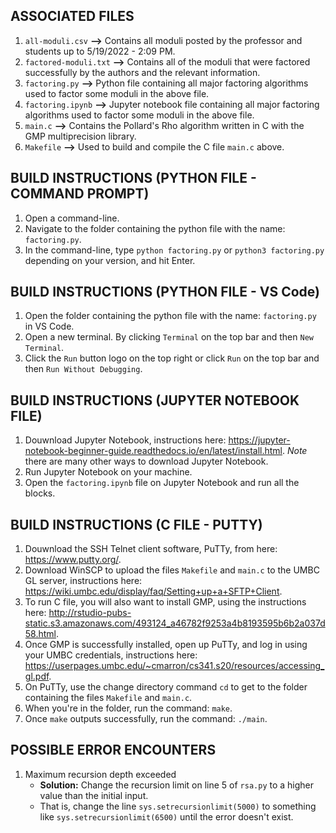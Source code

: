 ## ASSOCIATED FILES
1. ```all-moduli.csv``` **-->** Contains all moduli posted by the professor and students up to 5/19/2022 - 2:09 PM.
3. ```factored-moduli.txt``` **-->** Contains all of the moduli that were factored successfully by the authors and the relevant information.
4. ```factoring.py``` **-->** Python file containing all major factoring algorithms used to factor some moduli in the above file.
5. ```factoring.ipynb``` **-->** Jupyter notebook file containing all major factoring algorithms used to factor some moduli in the above file.
6. ```main.c``` **-->** Contains the Pollard's Rho algorithm written in C with the GMP multiprecision library.
7. ```Makefile``` **-->** Used to build and compile the C file ```main.c``` above.

## BUILD INSTRUCTIONS (PYTHON FILE - COMMAND PROMPT)
1. Open a command-line.
2. Navigate to the folder containing the python file with the name: ```factoring.py```.
3. In the command-line, type ```python factoring.py``` or ```python3 factoring.py``` depending on your version, and hit Enter.

## BUILD INSTRUCTIONS (PYTHON FILE - VS Code)
1. Open the folder containing the python file with the name: ```factoring.py``` in VS Code.
2. Open a new terminal. By clicking ```Terminal``` on the top bar and then ```New Terminal```.
3. Click the ```Run``` button logo on the top right or click ```Run``` on the top bar and then ```Run Without Debugging```.

## BUILD INSTRUCTIONS (JUPYTER NOTEBOOK FILE)
1. Douwnload Jupyter Notebook, instructions here: https://jupyter-notebook-beginner-guide.readthedocs.io/en/latest/install.html. _Note_ there are many other ways to download Jupyter Notebook.
2. Run Jupyter Notebook on your machine.
3. Open the ```factoring.ipynb``` file on Jupyter Notebook and run all the blocks.

## BUILD INSTRUCTIONS (C FILE - PUTTY)
1. Douwnload the SSH Telnet client software, PuTTy, from here: https://www.putty.org/. 
2. Download WinSCP to upload the files ```Makefile``` and ```main.c``` to the UMBC GL server, instructions here: https://wiki.umbc.edu/display/faq/Setting+up+a+SFTP+Client.
3. To run C file, you will also want to install GMP, using the instructions here: http://rstudio-pubs-static.s3.amazonaws.com/493124_a46782f9253a4b8193595b6b2a037d58.html.
4. Once GMP is successfully installed, open up PuTTy, and log in using your UMBC credentials, instructions here: https://userpages.umbc.edu/~cmarron/cs341.s20/resources/accessing_gl.pdf.
5. On PuTTy, use the change directory command ```cd``` to get to the folder containing the files ```Makefile``` and ```main.c```.
6. When you're in the folder, run the command: ```make```.
7. Once ```make``` outputs successfully, run the command: ```./main```.

## POSSIBLE ERROR ENCOUNTERS
1. Maximum recursion depth exceeded
      * **Solution:** Change the recursion limit on line 5 of ```rsa.py``` to a higher value than the initial input.
      * That is, change the line ```sys.setrecursionlimit(5000)``` to something like ```sys.setrecursionlimit(6500)``` until the error doesn't exist.
